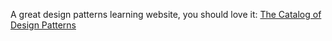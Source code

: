 
A great design patterns learning website, you should love it: [The Catalog of Design Patterns](https://refactoring.guru/design-patterns/catalog)